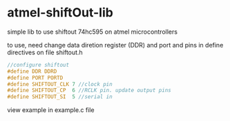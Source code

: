 # atmel-shiftOut-lib
simple lib to use shiftout 74hc595 on atmel microcontrollers

to use, need change data diretion register (DDR) and port and pins in define directives on file shiftout.h  


```C
//configure shiftout
#define DDR DDRD
#define PORT PORTD
#define SHIFTOUT_CLK 7 //clock pin
#define SHIFTOUT_CP  6 //RCLK pin. update output pins
#define SHIFTOUT_SI  5 //serial in
```
view example in example.c file
